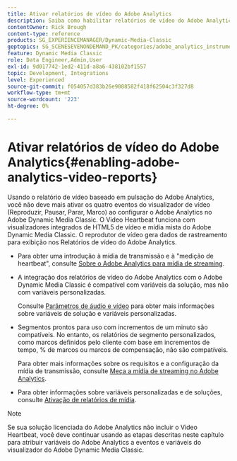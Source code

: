 ```yaml
---
title: Ativar relatórios de vídeo do Adobe Analytics
description: Saiba como habilitar relatórios de vídeo do Adobe Analytics no Adobe Dynamic Media Classic.
contentOwner: Rick Brough
content-type: reference
products: SG_EXPERIENCEMANAGER/Dynamic-Media-Classic
geptopics: SG_SCENESEVENONDEMAND_PK/categories/adobe_analytics_instrumentation_kit
feature: Dynamic Media Classic
role: Data Engineer,Admin,User
exl-id: 9d017742-1ed2-411d-a8a6-438102bf1557
topic: Development, Integrations
level: Experienced
source-git-commit: f054057d383b26e9088582f418f62504c3f327d8
workflow-type: tm+mt
source-wordcount: '223'
ht-degree: 0%

---
```


# Ativar relatórios de vídeo do Adobe Analytics{#enabling-adobe-analytics-video-reports}

Usando o relatório de vídeo baseado em pulsação do Adobe Analytics, você não deve mais ativar os quatro eventos do visualizador de vídeo (Reproduzir, Pausar, Parar, Marco) ao configurar o Adobe Analytics no Adobe Dynamic Media Classic. O Video Heartbeat funciona com visualizadores integrados de HTML5 de vídeo e mídia mista do Adobe Dynamic Media Classic. O reprodutor de vídeo gera dados de rastreamento para exibição nos Relatórios de vídeo do Adobe Analytics.

* Para obter uma introdução à mídia de transmissão e à &quot;medição de heartbeat&quot;, consulte [Sobre o Adobe Analytics para mídia de streaming](https://experienceleague.adobe.com/en/docs/media-analytics/using/media-overview).

* A integração dos relatórios de vídeo do Adobe Analytics com o Adobe Dynamic Media Classic é compatível com variáveis da solução, mas não com variáveis personalizadas.

  Consulte [Parâmetros de áudio e vídeo](https://experienceleague.adobe.com/en/docs/media-analytics/using/implementation/variables/audio-video-parameters) para obter mais informações sobre variáveis de solução e variáveis personalizadas.

* Segmentos prontos para uso com incrementos de um minuto são compatíveis. No entanto, os relatórios de segmento personalizados, como marcos definidos pelo cliente com base em incrementos de tempo, % de marcos ou marcos de compensação, não são compatíveis.

  Para obter mais informações sobre os requisitos e a configuração da mídia de transmissão, consulte [Meça a mídia de streaming no Adobe Analytics](https://experienceleague.adobe.com/en/docs/media-analytics/using/media-overview).

* Para obter informações sobre variáveis personalizadas e de soluções, consulte [Ativação de relatórios de mídia](https://experienceleague.adobe.com/en/docs/media-analytics/using/media-reports/media-reports-enable#media-reports).

>[!NOTE]
>
>Se sua solução licenciada do Adobe Analytics não incluir o Video Heartbeat, você deve continuar usando as etapas descritas neste capítulo para atribuir variáveis do Adobe Analytics a eventos e variáveis do visualizador do Adobe Dynamic Media Classic.

